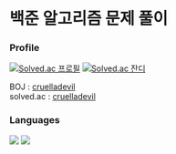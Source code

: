 # 백준 알고리즘 문제 풀이

### Profile

[![Solved.ac 프로필](http://mazassumnida.wtf/api/v2/generate_badge?boj=cruelladevil)](https://solved.ac/profile/cruelladevil)
[![Solved.ac 잔디](http://mazandi.herokuapp.com/api?handle=cruelladevil&theme=warm)](https://solved.ac/profile/cruelladevil)

BOJ : [cruelladevil](https://www.acmicpc.net/user/cruelladevil)  
solved.ac : [cruelladevil](https://solved.ac/profile/cruelladevil)

### Languages

<img src="https://img.shields.io/badge/JavaScript-F7DF1E?style=flat-square&logo=JavaScript&logoColor=white"/> <img src="https://img.shields.io/badge/C++-00599C?style=flat-square&logo=C%2B%2B&logoColor=white"/>

